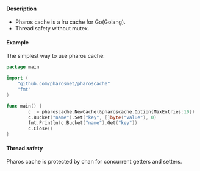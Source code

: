 
#### Description
 
* Pharos cache is a lru cache for Go(Golang).
* Thread safety without mutex.

#### Example

The simplest way to use pharos cache:
```go
package main

import (
	"github.com/pharosnet/pharoscache"
	"fmt"
)

func main() {
        c := pharoscache.NewCache(&pharoscache.Option{MaxEntries:10})
        c.Bucket("name").Set("key", []byte("value"), 0)
        fmt.Println(c.Bucket("name").Get("key"))
        c.Close()	
}
```


#### Thread safety

Pharos cache is protected by chan for concurrent getters and setters.

